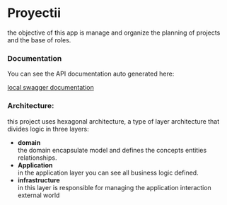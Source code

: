 # Proyectii
the objective of this app is manage and organize
the planning of projects and the base of roles.
### Documentation
You can see the API documentation auto generated here:

[local swagger documentation](http://localhost:8080/swagger-ui/index.html)
### Architecture:
this project uses hexagonal architecture, a type of layer architecture
that divides logic in three layers:

- **domain** <br>
the domain encapsulate model and defines the concepts entities relationships.
- **Application** <br>
in the application layer you can see all business logic defined.
- **infrastructure** <br>
in this layer is responsible for managing the application interaction
external world


